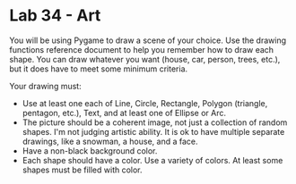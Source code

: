 # Lab 34 - Art

You will be using Pygame to draw a scene of your choice.  Use the drawing functions reference document to help you remember how to draw each shape.  You can draw whatever you want (house, car, person, trees, etc.), but it does have to meet some minimum criteria.

Your drawing must:
* Use at least one each of Line, Circle, Rectangle, Polygon (triangle, pentagon, etc.), Text, and at least one of Ellipse or Arc.
* The picture should be a coherent image, not just a collection of random shapes.  I'm not judging artistic ability.  It is ok to have multiple separate drawings, like a snowman, a house, and a face.
* Have a non-black background color.
* Each shape should have a color.  Use a variety of colors.  At least some shapes must be filled with color.

